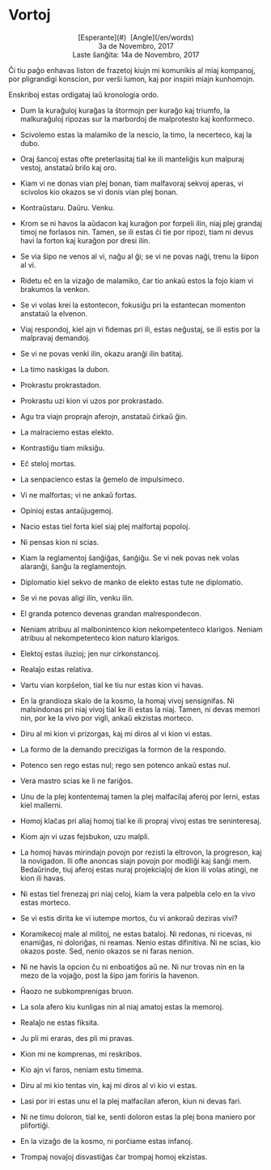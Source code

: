 Vortoj
======

<center>[Esperante](#)  [Angle](/en/words)</center>
<center>3a de Novembro, 2017</center>
<center>Laste ŝanĝita: 14a de Novembro, 2017</center>

Ĉi tiu paĝo enhavas liston de frazetoj kiujn mi komunikis al miaj kompanoj, por pligrandigi
konscion, por verŝi lumon, kaj por inspiri miajn kunhomojn.

Enskriboj estas ordigataj laŭ kronologia ordo.


- Dum la kuraĝuloj kuraĝas la ŝtormojn per kuraĝo kaj triumfo, la malkuraĝuloj ripozas sur la
  marbordoj de malprotesto kaj konformeco.<br>


- Scivolemo estas la malamiko de la nescio, la timo, la necerteco, kaj la dubo.<br>


- Oraj ŝancoj estas ofte preterlasitaj tial ke ili manteliĝis kun malpuraj vestoj, anstataŭ
  brilo kaj oro.<br>


- Kiam vi ne donas vian plej bonan, tiam malfavoraj sekvoj aperas, vi scivolos kio okazos se vi donis
  vian plej bonan.<br>


- Kontraŭstaru. Daŭru. Venku.<br>


- Krom se ni havos la aŭdacon kaj kuraĝon por forpeli ilin, niaj plej grandaj timoj ne forlasos
  nin. Tamen, se ili estas ĉi tie por ripozi, tiam ni devus havi la forton kaj kuraĝon por dresi
  ilin.<br>


- Se via ŝipo ne venos al vi, naĝu al ĝi; se vi ne povas naĝi, trenu la ŝipon al vi.<br>


- Ridetu eĉ en la vizaĝo de malamiko, ĉar tio ankaŭ estos la fojo kiam vi brakumos la venkon.<br>


- Se vi volas krei la estontecon, fokusiĝu pri la estantecan momenton anstataŭ la elvenon.<br>


- Viaj respondoj, kiel ajn vi fidemas pri ili, estas neĝustaj, se ili estis por la malpravaj
  demandoj.<br>


- Se vi ne povas venki ilin, okazu aranĝi ilin batitaj.<br>


- La timo naskigas la dubon.<br>


- Prokrastu prokrastadon.<br>


- Prokrastu uzi kion vi uzos por prokrastado.<br>


- Agu tra viajn proprajn aferojn, anstataŭ ĉirkaŭ ĝin.<br>


- La malraciemo estas elekto.<br>


- Kontrastiĝu tiam miksiĝu.<br>


- Eĉ steloj mortas.<br>


- La senpacienco estas la ĝemelo de impulsimeco.<br>


- Vi ne malfortas; vi ne ankaŭ fortas.<br>


- Opinioj estas antaŭjugemoj.<br>


- Nacio estas tiel forta kiel siaj plej malfortaj popoloj.<br>


- Ni pensas kion ni scias.<br>


- Kiam la reglamentoj ŝanĝiĝas, ŝanĝiĝu. Se vi nek povas nek volas alaranĝi, ŝanĝu la reglamentojn.<br>


- Diplomatio kiel sekvo de manko de elekto estas tute ne diplomatio.<br>


- Se vi ne povas aligi ilin, venku ilin.<br>


- El granda potenco devenas grandan malrespondecon.<br>


- Neniam atribuu al malbonintenco kion nekompetenteco klarigos. Neniam atribuu al nekompetenteco
  kion naturo klarigos.<br>


- Elektoj estas iluzioj; jen nur cirkonstancoj.<br>


- Realaĵo estas relativa.<br>


- Vartu vian korpŝelon, tial ke tiu nur estas kion vi havas.<br>


- En la grandioza skalo de la kosmo, la homaj vivoj sensignifas. Ni malsindonas pri niaj vivoj tial
  ke ili estas la niaj. Tamen, ni devas memori nin, por ke la vivo por vigli, ankaŭ ekzistas
  morteco.<br>


- Diru al mi kion vi prizorgas, kaj mi diros al vi kion vi estas.<br>


- La formo de la demando precizigas la formon de la respondo.<br>


- Potenco sen rego estas nul; rego sen potenco ankaŭ estas nul.<br>


- Vera mastro scias ke li ne fariĝos.<br>


- Unu de la plej kontentemaj tamen la plej malfacilaj aferoj por lerni, estas kiel mallerni.<br>


- Homoj klaĉas pri aliaj homoj tial ke ili propraj vivoj estas tre seninteresaj.<br>


- Kiom ajn vi uzas fejsbukon, uzu malpli.<br>


- La homoj havas mirindajn povojn por rezisti la eltrovon, la progreson, kaj la novigadon. Ili ofte
  anoncas siajn povojn por modliĝi kaj ŝanĝi mem. Bedaŭrinde, tiuj aferoj estas nuraj projekciaĵoj de
  kion ili volas atingi, ne kion ili havas.<br>


- Ni estas tiel frenezaj pri niaj celoj, kiam la vera palpebla celo en la vivo estas morteco.<br>


- Se vi estis dirita ke vi iutempe mortos, ĉu vi ankoraŭ deziras vivi?<br>


- Koramikecoj male al militoj, ne estas bataloj. Ni redonas, ni ricevas, ni enamiĝas, ni doloriĝas,
  ni reamas. Nenio estas difinitiva. Ni ne scias, kio okazos poste. Sed, nenio okazos se ni faras
  nenion.<br>


- Ni ne havis la opcion ĉu ni enboatiĝos aŭ ne. Ni nur trovas nin en la mezo de la vojaĝo, post la
  ŝipo jam foriris la havenon.<br>


- Ĥaozo ne subkomprenigas bruon.<br>


- La sola afero kiu kunligas nin al niaj amatoj estas la memoroj.<br>


- Realaĵo ne estas fiksita.<br>


- Ju pli mi eraras, des pli mi pravas.<br>


- Kion mi ne komprenas, mi reskribos.<br>


- Kio ajn vi faros, neniam estu timema.<br>


- Diru al mi kio tentas vin, kaj mi diros al vi kio vi estas.<br>


- Lasi por iri estas unu el la plej malfacilan aferon, kiun ni devas fari.<br>


- Ni ne timu doloron, tial ke, senti doloron estas la plej bona maniero por plifortiĝi.<br>


- En la vizaĝo de la kosmo, ni porĉiame estas infanoj.<br>


- Trompaj novaĵoj disvastiĝas ĉar trompaj homoj ekzistas.<br>

